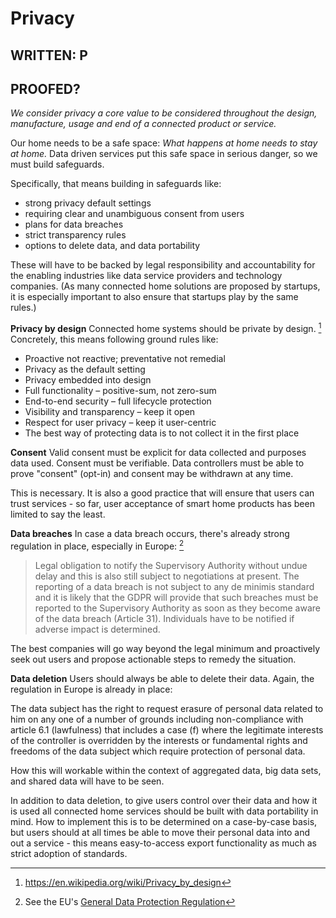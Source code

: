 # Privacy

## WRITTEN: P
## PROOFED?

_We consider privacy a core value to be considered throughout the design, manufacture, usage and end of a connected product or service._

Our home needs to be a safe space: *What happens at home needs to stay at home.* Data driven services put this safe space in serious danger, so we must build safeguards.

Specifically, that means building in safeguards like: 

- strong privacy default settings
- requiring clear and unambiguous consent from users
- plans for data breaches
- strict transparency rules
- options to delete data, and data portability

These will have to be backed by legal responsibility and accountability for the enabling industries like data service providers and technology companies. (As many connected home solutions are proposed by startups, it is especially important to also ensure that startups play by the same rules.)


**Privacy by design**
Connected home systems should be private by design. [^1] Concretely, this means following ground rules like:

- Proactive not reactive; preventative not remedial
- Privacy as the default setting
- Privacy embedded into design
- Full functionality – positive-sum, not zero-sum
- End-to-end security – full lifecycle protection
- Visibility and transparency – keep it open
- Respect for user privacy – keep it user-centric
- The best way of protecting data is to not collect it in the first place

**Consent**
Valid consent must be explicit for data collected and purposes data used. Consent must be verifiable. Data controllers must be able to prove "consent" (opt-in) and consent may be withdrawn at any time. 

This is necessary. It is also a good practice that will ensure that users can trust services - so far, user acceptance of smart home products has been limited to say the least.


**Data breaches**
In case a data breach occurs, there's already strong regulation in place, especially in Europe: [^2]

> Legal obligation to notify the Supervisory Authority without undue delay and this is also still subject to negotiations at present. The reporting of a data breach is not subject to any de minimis standard and it is likely that the GDPR will provide that such breaches must be reported to the Supervisory Authority as soon as they become aware of the data breach (Article 31). Individuals have to be notified if adverse impact is determined.

The best companies will go way beyond the legal minimum and proactively seek out users and propose actionable steps to remedy the situation.

**Data deletion** 
Users should always be able to delete their data. Again, the regulation in Europe is already in place:

The data subject has the right to request erasure of personal data related to him on any one of a number of grounds including non-compliance with article 6.1 (lawfulness) that includes a case (f) where the legitimate interests of the controller is overridden by the interests or fundamental rights and freedoms of the data subject which require protection of personal data.

How this will workable within the context of aggregated data, big data sets, and shared data will have to be seen.

In addition to data deletion, to give users control over their data and how it is used all connected home services should be built with data portability in mind. How to implement this is to be determined on a case-by-case basis, but users should at all times be able to move their personal data into and out a service - this means easy-to-access export functionality as much as strict adoption of standards.



[^1]: https://en.wikipedia.org/wiki/Privacy_by_design
[^2]: See the EU's [General Data Protection Regulation](https://en.wikipedia.org/wiki/General_Data_Protection_Regulation)